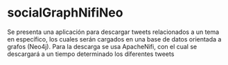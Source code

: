 # socialGraphNifiNeo
Se presenta una aplicación para descargar tweets relacionados a un tema en específico, los cuales serán cargados en una base de datos orientada a grafos (Neo4j). Para la descarga se usa ApacheNifi, con el cual se descargará a un tiempo determinado los diferentes tweets
